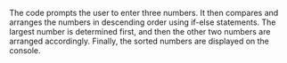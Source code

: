 The code prompts the user to enter three numbers. It then compares and arranges the numbers in descending order using if-else statements. The largest number is determined first, and then the other two numbers are arranged accordingly. Finally, the sorted numbers are displayed on the console.
